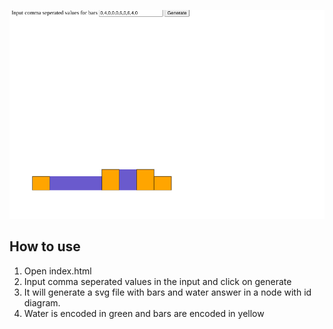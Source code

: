 ![Water Tank Screenshot](watertank.png)

## How to use
1. Open index.html
2. Input comma seperated values in the input and click on generate
3. It will generate a svg file with bars and water answer in a node with id diagram.
4. Water is encoded in green and bars are encoded in yellow
